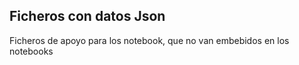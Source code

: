 ## Ficheros con datos Json

Ficheros de apoyo para los notebook, que no van embebidos en los notebooks
